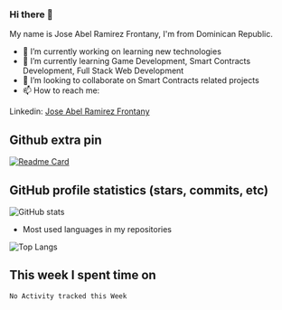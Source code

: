 ### Hi there 👋

My name is Jose Abel Ramirez Frontany, I'm from Dominican Republic.

- 🔭 I’m currently working on learning new technologies
- 🌱 I’m currently learning Game Development, Smart Contracts Development, Full Stack Web Development
- 👯 I’m looking to collaborate on Smart Contracts related projects 
- 📫 How to reach me: 

Linkedin: [Jose Abel Ramirez Frontany](https://www.linkedin.com/in/jose-abel-ramirez-frontany-7674a842/)

## Github extra pin

[![Readme Card](https://github-readme-stats.vercel.app/api/pin/?username=jose-Abel&repo=RandomSVG-NFT)](https://github.com/jose-Abel/RandomSVG-NFT.git)


## GitHub profile statistics (stars, commits, etc)

![GitHub stats](https://github-readme-stats.vercel.app/api?username=jose-Abel&show_icons=true&theme=tokyonight)

- Most used languages in my repositories

![Top Langs](https://github-readme-stats.vercel.app/api/top-langs/?username=jose-Abel&theme=tokyonight)

 

## This week I spent time on

<!--START_SECTION:waka-->
```text
No Activity tracked this Week
```
<!--END_SECTION:waka-->

